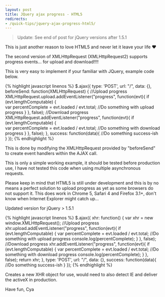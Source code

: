 ```yaml
---
layout: post
title: JQuery ajax progress - HTML5
redirects:
- /quick-tips/jquery-ajax-progress-html5/
---
```


> Update: See end of post for jQuery versions after 1.5.1

This is just another reason to love HTML5 and never let it leave your life &hearts;

The second version of XMLHttpRequest (XMLHttpRequest2) supports progress events... for upload and download!!!!

This is very easy to implement if your familiar with JQuery, example code below.

{% highlight javascript linenos %}
$.ajax({
  type: 'POST',
  url: "/",
  data: {},
  beforeSend: function(XMLHttpRequest)
  {
    //Upload progress
    XMLHttpRequest.upload.addEventListener("progress", function(evt){
      if (evt.lengthComputable) {  
        var percentComplete = evt.loaded / evt.total;
        //Do something with upload progress
      }
    }, false); 
    //Download progress
    XMLHttpRequest.addEventListener("progress", function(evt){
      if (evt.lengthComputable) {  
        var percentComplete = evt.loaded / evt.total;
        //Do something with download progress
      }
    }, false); 
  },
  success: function(data){
    //Do something success-ish
  }
});
{% endhighlight %}

This is done by modifying the XMLHttpRequest provided by "beforeSend" to create event handlers within the AJAX call.

This is only a simple working example, it should be tested before production use, I have not tested this code when using multiple asynchronous requests.

Please keep in mind that HTML5 is still under development and this is by no means a perfect solution to upload progress as yet as some browsers do not support it. This does work in Chrome 5, Safari 4 and Firefox 3.1+, don't know when Internet Explorer might catch up... 

Updated version for jQuery > 1.5.1

{% highlight javascript linenos %}
$.ajax({
  xhr: function()
  {
    var xhr = new window.XMLHttpRequest();
    //Upload progress
    xhr.upload.addEventListener("progress", function(evt){
      if (evt.lengthComputable) {
        var percentComplete = evt.loaded / evt.total;
        //Do something with upload progress
        console.log(percentComplete);
      }
    }, false);
    //Download progress
    xhr.addEventListener("progress", function(evt){
      if (evt.lengthComputable) {
        var percentComplete = evt.loaded / evt.total;
        //Do something with download progress
        console.log(percentComplete);
      }
    }, false);
    return xhr;
  },
  type: 'POST',
  url: "/",
  data: {},
  success: function(data){
    //Do something success-ish
  }
});
{% endhighlight %}

Creates a new XHR object for use, would need to also detect IE and deliver the activeX in production.

Have fun, Cya